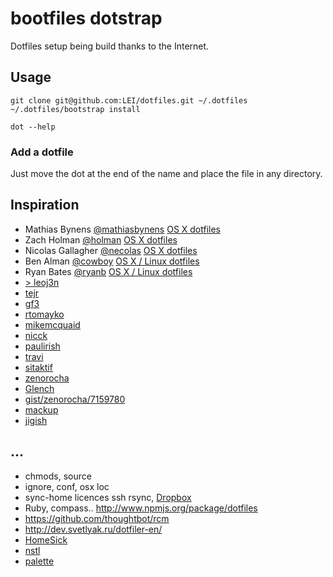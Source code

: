 # bootfiles dotstrap

Dotfiles setup being build thanks to the Internet.

## Usage

	git clone git@github.com:LEI/dotfiles.git ~/.dotfiles
	~/.dotfiles/bootstrap install

	dot --help

### Add a dotfile

Just move the dot at the end of the name and place the file in any directory.

## Inspiration

- Mathias Bynens [@mathiasbynens](//github.com/mathiasbynens) [OS X dotfiles](//github.com/mathiasbynens/dotfiles)
- Zach Holman [@holman](//github.com/holman) [OS X dotfiles](//github.com/holman/dotfiles)
- Nicolas Gallagher [@necolas](//github.com/necolas) [OS X dotfiles](//github.com/necolas/dotfiles)
- Ben Alman [@cowboy](//github.com/cowboy) [OS X / Linux dotfiles](//github.com/cowboy/dotfiles)
- Ryan Bates [@ryanb](//github.com/ryanb) [OS X / Linux dotfiles](//github.com/ryanb/dotfiles)
- [> leoj3n](https://github.com/leoj3n/dotfiles)
- [tejr](//github.com/tejr/dotfiles)
- [gf3](//github.com/gf3/dotfiles)
- [rtomayko](//github.com/rtomayko/dotfiles)
- [mikemcquaid](//github.com/mikemcquaid/dotfiles)
- [nicck](//github.com/nicck/dotfiles)
- [paulirish](//github.com/paulirish/dotfiles)
- [travi](//github.com/travi/dotfiles)
- [sitaktif](//github.com/sitaktif/dotfiles)
- [zenorocha](//github.com/zenorocha/dotfiles)
- [Glench](https://github.com/Glench/dotfiles)
- [gist/zenorocha/7159780](//gist.github.com/zenorocha/7159780)
- [mackup](https://github.com/lra/mackup)
- [jigish](https://github.com/jigish/dotfiles)

## ...

- chmods, source
- ignore, conf, osx loc
- sync-home licences ssh rsync, [Dropbox](http://www.dropboxwiki.com/tips-and-tricks/using-the-official-dropbox-command-line-interface-cli)
- Ruby, compass.. http://www.npmjs.org/package/dotfiles
- https://github.com/thoughtbot/rcm
- http://dev.svetlyak.ru/dotfiler-en/
- [HomeSick](http://technicalpickles.com/posts/never-leave-your-dotfiles-behind-again-with-homesick/)
- [nstl](https://github.com/kautsig/dotfile-installer/blob/master/install.sh)
- [palette](https://github.com/altercation/solarized/tree/master/apple-colorpalette-solarized)
